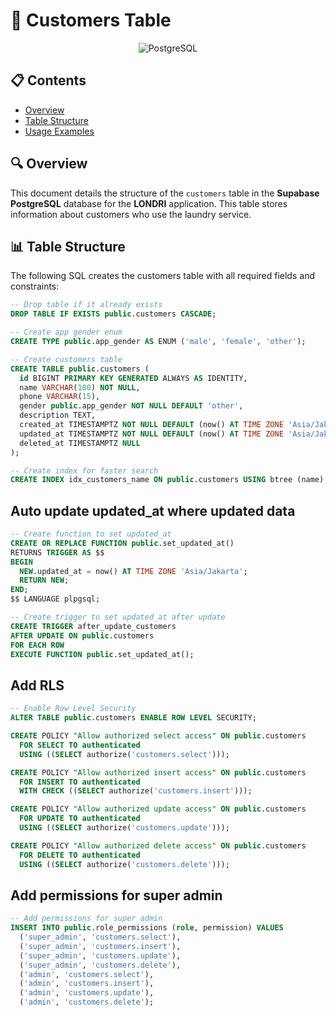 # 👤 Customers Table

<div align="center">
  <img src="https://img.shields.io/badge/PostgreSQL-316192?style=for-the-badge&logo=postgresql&logoColor=white" alt="PostgreSQL"/>
</div>

## 📋 Contents

- [Overview](#overview)
- [Table Structure](#table-structure)
- [Usage Examples](#usage-examples)

## 🔍 Overview

This document details the structure of the `customers` table in the **Supabase PostgreSQL**
database for the **LONDRI** application. This table stores information about customers who use the laundry service.

## 📊 Table Structure

The following SQL creates the customers table with all required fields and constraints:

```sql
-- Drop table if it already exists
DROP TABLE IF EXISTS public.customers CASCADE;

-- Create app gender enum
CREATE TYPE public.app_gender AS ENUM ('male', 'female', 'other');

-- Create customers table
CREATE TABLE public.customers (
  id BIGINT PRIMARY KEY GENERATED ALWAYS AS IDENTITY,
  name VARCHAR(100) NOT NULL,
  phone VARCHAR(15),
  gender public.app_gender NOT NULL DEFAULT 'other',
  description TEXT,
  created_at TIMESTAMPTZ NOT NULL DEFAULT (now() AT TIME ZONE 'Asia/Jakarta'),
  updated_at TIMESTAMPTZ NOT NULL DEFAULT (now() AT TIME ZONE 'Asia/Jakarta'),
  deleted_at TIMESTAMPTZ NULL
);

-- Create index for faster search
CREATE INDEX idx_customers_name ON public.customers USING btree (name);
```

## Auto update updated_at where updated data

```sql
-- Create function to set updated_at
CREATE OR REPLACE FUNCTION public.set_updated_at()
RETURNS TRIGGER AS $$
BEGIN
  NEW.updated_at = now() AT TIME ZONE 'Asia/Jakarta';
  RETURN NEW;
END;
$$ LANGUAGE plpgsql;

-- Create trigger to set updated_at after update
CREATE TRIGGER after_update_customers
AFTER UPDATE ON public.customers
FOR EACH ROW
EXECUTE FUNCTION public.set_updated_at();
```

## Add RLS

```sql
-- Enable Row Level Security
ALTER TABLE public.customers ENABLE ROW LEVEL SECURITY;

CREATE POLICY "Allow authorized select access" ON public.customers
  FOR SELECT TO authenticated
  USING ((SELECT authorize('customers.select')));

CREATE POLICY "Allow authorized insert access" ON public.customers
  FOR INSERT TO authenticated
  WITH CHECK ((SELECT authorize('customers.insert')));

CREATE POLICY "Allow authorized update access" ON public.customers
  FOR UPDATE TO authenticated
  USING ((SELECT authorize('customers.update')));

CREATE POLICY "Allow authorized delete access" ON public.customers
  FOR DELETE TO authenticated
  USING ((SELECT authorize('customers.delete')));
```

## Add permissions for super admin

```sql
-- Add permissions for super admin
INSERT INTO public.role_permissions (role, permission) VALUES
  ('super_admin', 'customers.select'),
  ('super_admin', 'customers.insert'),
  ('super_admin', 'customers.update'),
  ('super_admin', 'customers.delete'),
  ('admin', 'customers.select'),
  ('admin', 'customers.insert'),
  ('admin', 'customers.update'),
  ('admin', 'customers.delete');

```